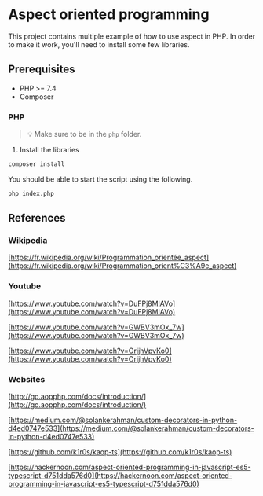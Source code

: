# Aspect oriented programming

This project contains multiple example of how to use aspect in PHP.
In order to make it work, you'll need to install some few libraries.

## Prerequisites

- PHP >= 7.4
- Composer

### PHP

> 💡 Make sure to be in the `php` folder.

1. Install the libraries

```bash
composer install
```

You should be able to start the script using the following.

```bash
php index.php
```

## References

### Wikipedia

[https://fr.wikipedia.org/wiki/Programmation_orientée_aspect](https://fr.wikipedia.org/wiki/Programmation_orient%C3%A9e_aspect)

### Youtube

[https://www.youtube.com/watch?v=DuFPj8MlAVo](https://www.youtube.com/watch?v=DuFPj8MlAVo)

[https://www.youtube.com/watch?v=GWBV3mOx_7w](https://www.youtube.com/watch?v=GWBV3mOx_7w)

[https://www.youtube.com/watch?v=OrjjhVpvKo0](https://www.youtube.com/watch?v=OrjjhVpvKo0)

### Websites

[http://go.aopphp.com/docs/introduction/](http://go.aopphp.com/docs/introduction/)

[https://medium.com/@solankerahman/custom-decorators-in-python-d4ed0747e533](https://medium.com/@solankerahman/custom-decorators-in-python-d4ed0747e533)

[https://github.com/k1r0s/kaop-ts](https://github.com/k1r0s/kaop-ts)

[https://hackernoon.com/aspect-oriented-programming-in-javascript-es5-typescript-d751dda576d0](https://hackernoon.com/aspect-oriented-programming-in-javascript-es5-typescript-d751dda576d0)
